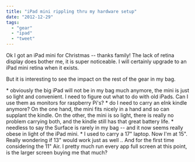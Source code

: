 ```yaml
---
title: "iPad mini rippling thru my hardware setup"
date: "2012-12-29"
tags: 
  - "gear"
  - "ipad"
  - "tweet"
---
```


Ok I got an iPad mini for Christmas -- thanks family! The lack of retina display does bother me, it is super noticeable. I will certainly upgrade to an iPad mini retina when it exists.

But it is interesting to see the impact on the rest of the gear in my bag.

\* obviously the big iPad will not be in my bag much anymore, the mini is just so light and convenient. I need to figure out what to do with old iPads. Can I use them as monitors for raspberry Pi's? \* do I need to carry an eInk kindle anymore? On the one hand, the mini fits nicely in a hand and so can supplant the kindle. On the other, the mini is so light, there is really no problem carrying both, and the kindle still has that great battery life. \* needless to say the Surface is rarely in my bag -- and it now seems really obese in light of the iPad mini. \* I used to carry a 17" laptop. Now I'm at 15". Really wondering if 13" would work just as well .. And for the first time considering the 11" Air. I pretty much run every app full screen at this point, is the larger screen buying me that much?
